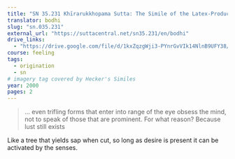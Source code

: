 ```yaml
---
title: "SN 35.231 Khīrarukkhopama Sutta: The Simile of the Latex-Producing Tree"
translator: bodhi
slug: "sn.035.231"
external_url: "https://suttacentral.net/sn35.231/en/bodhi"
drive_links:
  - "https://drive.google.com/file/d/1kxZqzgWji3-PYnrGvVIk14NlnB9UFY38/view?usp=drivesdk"
course: feeling
tags:
  - origination
  - sn
# imagery tag covered by Hecker's Similes
year: 2000
pages: 2
---
```


> ... even trifling forms that enter into range of the eye obsess the mind, not to speak of those that are prominent.
For what reason? Because lust still exists

Like a tree that yields sap when cut, so long as desire is present it can be activated by the senses.

